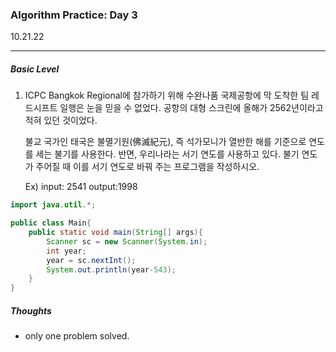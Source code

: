 <h3>Algorithm Practice: Day 3</h3> 

10.21.22

-------

<h5>Basic Level</h5>

1. ICPC Bangkok Regional에 참가하기 위해 수완나품 국제공항에 막 도착한 팀 레드시프트 일행은 눈을 믿을 수 없었다. 공항의 대형 스크린에 올해가 2562년이라고 적혀 있던 것이었다.

   불교 국가인 태국은 불멸기원(佛滅紀元), 즉 석가모니가 열반한 해를 기준으로 연도를 세는 불기를 사용한다. 반면, 우리나라는 서기 연도를 사용하고 있다. 불기 연도가 주어질 때 이를 서기 연도로 바꿔 주는 프로그램을 작성하시오.

   Ex) input: 2541 output:1998

```java
import java.util.*;

public class Main{
    public static void main(String[] args){
        Scanner sc = new Scanner(System.in);
        int year;
        year = sc.nextInt();
        System.out.println(year-543);
    }
}

```



<h5>Thoughts</h5>

- only one problem solved. 

